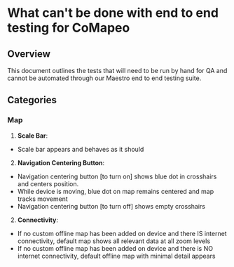 # What can't be done with end to end testing for CoMapeo

## Overview

This document outlines the tests that will need to be run by hand for QA and cannot be automated through our Maestro end to end testing suite.

## Categories

### Map

1. **Scale Bar**:

- Scale bar appears and behaves as it should

2. **Navigation Centering Button**:

- Navigation centering button [to turn on] shows blue dot in crosshairs and centers position.
- While device is moving, blue dot on map remains centered and map tracks movement
- Navigation centering button [to turn off] shows empty crosshairs

2. **Connectivity**:

- If no custom offline map has been added on device and there IS internet connectivity, default map shows all relevant data at all zoom levels
- If no custom offline map has been added on device and there is NO internet connectivity, default offline map with minimal detail appears
